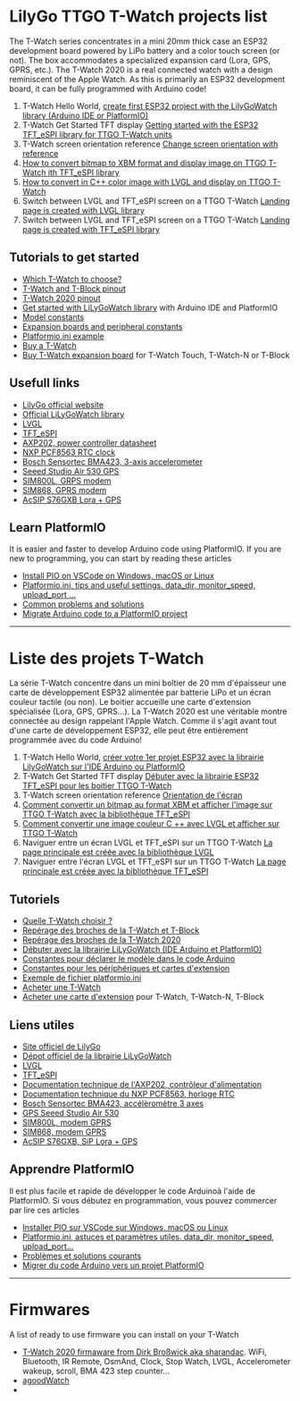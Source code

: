 # LilyGo TTGO T-Watch projects list
The T-Watch series concentrates in a mini 20mm thick case an ESP32 development board powered by LiPo battery and a color touch screen (or not). The box accommodates a specialized expansion card (Lora, GPS, GPRS, etc.).
The T-Watch 2020 is a real connected watch with a design reminiscent of the Apple Watch. As this is primarily an ESP32 development board, it can be fully programmed with Arduino code!

1. T-Watch Hello World, [create first ESP32 project with the LilyGoWatch library (Arduino IDE or PlatformIO)](https://diyprojects.io/lilygowatch-esp32-ttgo-t-watch-get-started-ide-arduino-platformio)
2. T-Watch Get Started TFT display [Getting started with the ESP32 TFT_eSPI library for TTGO T-Watch units](https://projetsdiy.fr/ttgo-t-watch-debuter-librairie-esp32-tft_espi)
3. T-Watch screen orientation reference [Change screen orientation with reference](https://projetsdiy.fr/ttgo-t-watch-debuter-librairie-esp32-tft_espi/#changeorientation)
4. [How to convert bitmap to XBM format and display image on TTGO T-Watch ith TFT_eSPI library](https://diyprojects.io/ttgo-t-watch-display-xbm-tft_espi-lvgl-images-esp32-arduino/)
5. [ How to convert in C++ color image with LVGL and display on TTGO T-Watch](https://diyprojects.io/ttgo-t-watch-display-xbm-tft_espi-lvgl-images-esp32-arduino/)
6. Switch between LVGL and TFT_eSPI screen on a TTGO T-Watch [Landing page is created with LVGL library](https://diyprojects.io/ttgo-t-watch-mix-lvgl-tft_espi-libraries-same-esp32-project/)
7. Switch between LVGL and TFT_eSPI screen on a TTGO T-Watch [Landing page is created with TFT_eSPI library](https://diyprojects.io/ttgo-t-watch-mix-lvgl-tft_espi-libraries-same-esp32-project/)

## Tutorials to get started
* [Which T-Watch to choose?](https://diyprojects.io/ttgo-t-watch-esp32-which-model-choose-available-expansion-boards/)
* [T-Watch and T-Block pinout](https://diyprojects.io/t-watch-t-block-esp32-core-pcb-expansion-boards-pinout/)
* [T-Watch 2020 pinout](https://diyprojects.io/t-watch-2020-esp32-ttgo-smart-watch-pinout-specifications/)
* [Get started with LiLyGoWatch library](https://diyprojects.io/lilygowatch-esp32-ttgo-t-watch-get-started-ide-arduino-platformio/) with Arduino IDE and PlatformIO
* [Model constants](https://diyprojects.io/lilygowatch-esp32-ttgo-t-watch-get-started-ide-arduino-platformio/#constantestwatch)
* [Expansion boards and peripheral constants]("https://diyprojects.io/lilygowatch-esp32-ttgo-t-watch-get-started-ide-arduino-platformio/#constantesaccessoirescartesextension)
* [Platformio.ini example](https://diyprojects.io/lilygowatch-esp32-ttgo-t-watch-get-started-ide-arduino-platformio/#platformioinitwach)
* [Buy a T-Watch](https://diyprojects.io/esp32-lilygo-ttgo-t-watch-connected-watches-to-program-yourself/)
* [Buy T-Watch expansion board](https://diyprojects.io/esp32-lilygo-ttgo-t-watch-connected-watches-to-program-yourself/#carteextensiontwatch) for T-Watch Touch, T-Watch-N or T-Block

## Usefull links
* [LilyGo official website](http://www.lilygo.cn/)
* [Official LiLyGoWatch library](https://github.com/Xinyuan-LilyGO/TTGO_TWatch_Library)
* [LVGL](https://github.com/lvgl)
* [TFT_eSPI](https://github.com/Bodmer/TFT_eSPI)
* [AXP202, power controller datasheet](http://dl.linux-sunxi.org/AXP/AXP202%20Datasheet_v1.0_en.pdf)
* [NXP PCF8563 RTC clock](https://www.nxp.com/docs/en/data-sheet/PCF8563.pdf)
* [Bosch Sensortec BMA423, 3-axis accelerometer](https://www.bosch-sensortec.com/products/motion-sensors/accelerometers/bma423.html)
* [Seeed Studio Air 530 GPS](https://media.digikey.com/pdf/Data%20Sheets/Seeed%20Technology/109020022_Web.pdf) 
* [SIM800L, GRPS modem](https://simcom.ee/documents/SIM800/SIM800_Hardware%20Design_V1.09.pdf) 
* [SIM868, GPRS modem](https://simcom.ee/modules/gsm-gprs-gnss/sim868/) 
* [AcSIP S76GXB Lora + GPS](https://techship.com/products/acsip-s76gxb-developer-kit/) 

## Learn PlatformIO
It is easier and faster to develop Arduino code using PlatformIO. If you are new to programming, you can start by reading these articles
* [Install PIO on VSCode on Windows, macOS or Linux](https://diyprojects.io/install-ide-platformio-extension-visual-studio-code-vscode-windows-32-bit-linux/)
* [Platformio.ini, tips and useful settings. data_dir, monitor_speed, upload_port ...](https://diyprojects.io/platformio-ini-tips-and-useful-settings-data_dir-monitor_speed-upload_port/)
* [Common problems and solutions](https://diyprojects.io/develop-iot-project-arduino-platformio-problems-solutions/)
* [Migrate Arduino code to a PlatformIO project](https://diyprojects.io/migrate-project-arduino-ide-platformio-esp32-esp8266-esp01/)

_____

# Liste des projets T-Watch
La série T-Watch concentre dans un mini boîtier de 20 mm d'épaisseur une carte de développement ESP32 alimentée par batterie LiPo et un écran couleur tactile (ou non). Le boitier accueille une carte d'extension spécialisée (Lora, GPS, GPRS…). 
La T-Watch 2020 est une véritable montre connectée au design rappelant l'Apple Watch. Comme il s'agit avant tout d'une carte de développement ESP32, elle peut être entièrement programmée avec du code Arduino!

1. T-Watch Hello World, [créer votre 1er projet ESP32 avec la librairie LilyGoWatch sur l'IDE Arduino ou PlatformIO](https://projetsdiy.fr/lilygowatch-ttgo-t-watch-projet-esp32-ide-arduino-platformio/)
2. T-Watch Get Started TFT display [Débuter avec la librairie ESP32 TFT_eSPI pour les boitier TTGO T-Watch](https://projetsdiy.fr/ttgo-t-watch-debuter-librairie-esp32-tft_espi)
3. T-Watch screen orientation reference [Orientation de l'écran](https://projetsdiy.fr/ttgo-t-watch-debuter-librairie-esp32-tft_espi/#changeorientation)
4. [Comment convertir un bitmap au format XBM et afficher l'image sur TTGO T-Watch avec la bibliothèque TFT_eSPI](https://projetsdiy.fr/ttgo-t-watch-afficher-images-xbm-tft_espi-lvgl-esp32-arduino/)
5. [Comment convertir une image couleur C ++ avec LVGL et afficher sur TTGO T-Watch](https://projetsdiy.fr/ttgo-t-watch-afficher-images-xbm-tft_espi-lvgl-esp32-arduino/)
6. Naviguer entre un écran LVGL et TFT_eSPI sur un TTGO T-Watch [La page principale est créée avec la bibliothèque LVGL](https://projetsdiy.fr/ttgo-t-watch-mixer-librairies-lvgl-tft_espi-projet-esp32/)
7. Naviguer entre l'écran LVGL et TFT_eSPI sur un TTGO T-Watch [La page principale est créée avec la bibliothèque TFT_eSPI](https://projetsdiy.fr/ttgo-t-watch-mixer-librairies-lvgl-tft_espi-projet-esp32/)

## Tutoriels 
* [Quelle T-Watch choisir ?](https://projetsdiy.fr/ttgo-t-watch-esp32-quel-modele-choisir-cartes-dextension-disponibles/)
* [Repérage des broches de la T-Watch et T-Block](https://projetsdiy.fr/t-watch-tblock-reperage-broches-core-pcb-cartes-extension/)
* [Repérage des broches de la T-Watch 2020](https://projetsdiy.fr/t-watch-2020-reperage-des-broches-et-specifications-de-la-montre-connectee-esp32-ttgo/)
* [Débuter avec la librairie LiLyGoWatch (IDE Arduino et PlatformIO)](https://projetsdiy.fr/lilygowatch-ttgo-t-watch-projet-esp32-ide-arduino-platformio/)
* [Constantes pour déclarer le modèle dans le code Arduino](https://projetsdiy.fr/lilygowatch-ttgo-t-watch-projet-esp32-ide-arduino-platformio/#constantestwatch)
* [Constantes pour les périphériques et cartes d'extension](https://projetsdiy.fr/lilygowatch-ttgo-t-watch-projet-esp32-ide-arduino-platformio/#constantesaccessoirescartesextension)
* [Exemple de fichier platformio.ini](https://projetsdiy.fr/lilygowatch-ttgo-t-watch-projet-esp32-ide-arduino-platformio/#platformioinitwatch)
* [Acheter une T-Watch](https://projetsdiy.fr/boitier-montre-connectee-esp32-lilygo-ttgo-t-watch/)
* [Acheter une carte d'extension](https://projetsdiy.fr/boitier-montre-connectee-esp32-lilygo-ttgo-t-watch/#carteextensiontwatch) pour T-Watch, T-Watch-N, T-Block

## Liens utiles
* [Site officiel de LilyGo](http://www.lilygo.cn/)
* [Dépot officiel de la librairie LiLyGoWatch](https://github.com/Xinyuan-LilyGO/TTGO_TWatch_Library)
* [LVGL](https://github.com/lvgl)
* [TFT_eSPI](https://github.com/Bodmer/TFT_eSPI)
* [Documentation technique de l'AXP202, contrôleur d'alimentation](http://dl.linux-sunxi.org/AXP/AXP202%20Datasheet_v1.0_en.pdf)
* [Documentation technique du NXP PCF8563, horloge RTC](https://www.nxp.com/docs/en/data-sheet/PCF8563.pdf)
* [Bosch Sensortec BMA423, accélèromètre 3 axes](https://www.bosch-sensortec.com/products/motion-sensors/accelerometers/bma423.html)
* [GPS Seeed Studio Air 530](https://media.digikey.com/pdf/Data%20Sheets/Seeed%20Technology/109020022_Web.pdf) 
* [SIM800L, modem GPRS](https://simcom.ee/documents/SIM800/SIM800_Hardware%20Design_V1.09.pdf) 
* [SIM868, modem GPRS](https://simcom.ee/modules/gsm-gprs-gnss/sim868/) 
* [AcSIP S76GXB, SiP Lora + GPS](https://techship.com/products/acsip-s76gxb-developer-kit/) 

## Apprendre PlatformIO
Il est plus facile et rapide de développer le code Arduinoà l'aide de PlatformIO. Si vous débutez en programmation, vous pouvez commercer par lire ces articles
* [Installer PIO sur VSCode sur Windows, macOS ou Linux](https://projetsdiy.fr/debuter-platformio-ide-visual-studio-code-vscode-windows-linux/)
* [Platformio.ini, astuces et paramètres utiles. data_dir, monitor_speed, upload_port...](https://projetsdiy.fr/platformio-ini-astuces-parametres-connaitre/)
* [Problèmes et solutions courants](https://projetsdiy.fr/developper-platformio-problemes-solutions/)
* [Migrer du code Arduino vers un projet PlatformIO](https://projetsdiy.fr/comment-migrer-projet-esp8266-ide-arduino-platformio/)

_____

# Firmwares
A list of ready to use firmware you can install on your T-Watch
* [T-Watch 2020 firmaware from Dirk Broßwick aka sharandac](https://github.com/sharandac/My-TTGO-Watch). WiFi, Bluetooth, IR Remote, OsmAnd, Clock, Stop Watch, LVGL, Accelerometer wakeup, scroll, BMA 423 step counter...
* [agoodWatch](https://github.com/AlexGoodyear/agoodWatch)
* [](https://github.com/wfdudley/T-watch-2020)


